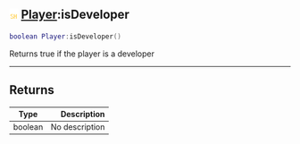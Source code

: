 ## ![shared](../../.gitbook/assets/shared.png) [Player](https://iaswiki.rawr.dev/readme/player):isDeveloper

```lua
boolean Player:isDeveloper()
```

Returns true if the player is a developer

------
## Returns

| Type   | Description |
| ------ | ----------: |
| boolean | No description |

